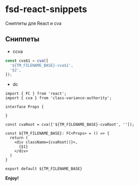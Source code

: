 # fsd-react-snippets

Сниппеты для React и cva

## Сниппеты

- ccva
```typescript
const cva$1 = cva([
  '${TM_FILENAME_BASE}-cva$1',
  '$2',
]);
```

- dc
```tsx
import { FC } from 'react';
import { cva } from 'class-variance-authority';

interface Props {
  
}

const cvaRoot = cva(['${TM_FILENAME_BASE}-cvaRoot', '']);

const ${TM_FILENAME_BASE}: FC<Props> = () => {
  return (
    <div className={cvaRoot()}>,
      {$1}
    </div>
  )
}

export default ${TM_FILENAME_BASE}
```


**Enjoy!**
